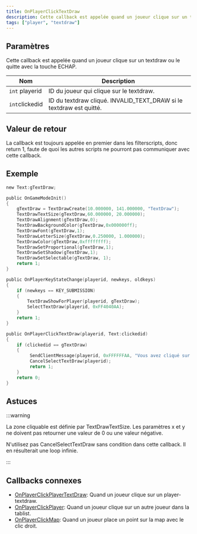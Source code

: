 ```yaml
---
title: OnPlayerClickTextDraw
description: Cette callback est appelée quand un joueur clique sur un textdraw ou le quitte avec la touche ECHAP.
tags: ["player", "textdraw"]
---
```


<VersionWarn name='callback' version='SA-MP 0.3e' />

## Paramètres

Cette callback est appelée quand un joueur clique sur un textdraw ou le quitte avec la touche ECHAP.

| Nom             | Description                                                                        |
| --------------- | ---------------------------------------------------------------------------------- |
| `int` playerid  | ID du joueur qui clique sur le textdraw.                                           |
| `int`clickedid  | ID du textdraw cliqué. INVALID_TEXT_DRAW si le textdraw est quitté.                |

## Valeur de retour

La callback est toujours appelée en premier dans les filterscripts, donc return 1, faute de quoi les autres scripts ne pourront pas communiquer avec cette callback.

## Exemple

```c
new Text:gTextDraw;

public OnGameModeInit()
{
    gTextDraw = TextDrawCreate(10.000000, 141.000000, "TextDraw");
    TextDrawTextSize(gTextDraw,60.000000, 20.000000);
    TextDrawAlignment(gTextDraw,0);
    TextDrawBackgroundColor(gTextDraw,0x000000ff);
    TextDrawFont(gTextDraw,1);
    TextDrawLetterSize(gTextDraw,0.250000, 1.000000);
    TextDrawColor(gTextDraw,0xffffffff);
    TextDrawSetProportional(gTextDraw,1);
    TextDrawSetShadow(gTextDraw,1);
    TextDrawSetSelectable(gTextDraw, 1);
    return 1;
}

public OnPlayerKeyStateChange(playerid, newkeys, oldkeys)
{
    if (newkeys == KEY_SUBMISSION)
    {
        TextDrawShowForPlayer(playerid, gTextDraw);
        SelectTextDraw(playerid, 0xFF4040AA);
    }
    return 1;
}

public OnPlayerClickTextDraw(playerid, Text:clickedid)
{
    if (clickedid == gTextDraw)
    {
         SendClientMessage(playerid, 0xFFFFFFAA, "Vous avez cliqué sur le textdraw.");
         CancelSelectTextDraw(playerid);
         return 1;
    }
    return 0;
}
```

## Astuces

:::warning

La zone cliquable est définie par TextDrawTextSize. Les paramètres x et y ne doivent pas retourner une valeur de 0 ou une valeur négative.

N'utilisez pas CancelSelectTextDraw sans condition dans cette callback. Il en résulterait une loop infinie.

:::

## Callbacks connexes

- [OnPlayerClickPlayerTextDraw](OnPlayerClickPlayerTextDraw): Quand un joueur clique sur un player-textdraw.
- [OnPlayerClickPlayer](OnPlayerClickPlayer): Quand un joueur clique sur un autre joueur dans la tablist.
- [OnPlayerClickMap](OnPlayerClickMap): Quand un joueur place un point sur la map avec le clic droit.

